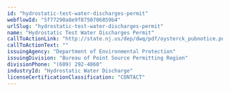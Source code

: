 ```yaml
---
id: "hydrostatic-test-water-discharges-permit"
webflowId: "5f77290a8e9f8750706859b4"
urlSlug: "hydrostatic-test-water-discharges-permit"
name: "Hydrostatic Test Water Discharges Permit"
callToActionLink: "http://state.nj.us/dep/dwq/pdf/oysterck_pubnotice.pdf"
callToActionText: ""
issuingAgency: "Department of Environmental Protection"
issuingDivision: "Bureau of Point Source Permitting Region"
divisionPhone: "(609) 292-4860"
industryId: "Hydrostatic Water Discharge"
licenseCertificationClassification: "CONTACT"
---
```

